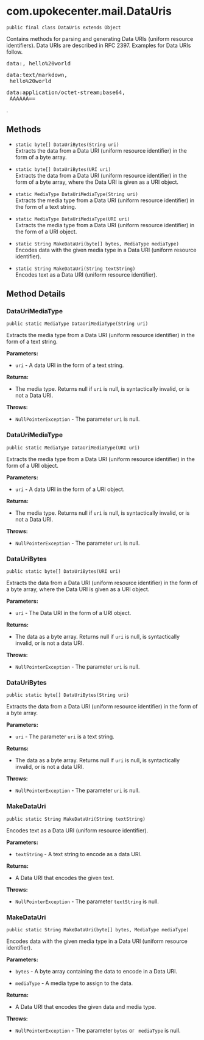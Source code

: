 # com.upokecenter.mail.DataUris

    public final class DataUris extends Object

<p>Contains methods for parsing and generating Data URIs (uniform resource
 identifiers). Data URIs are described in RFC 2397. Examples for Data URIs
 follow. </p><pre>data:, hello%20world</pre> <pre>data:text/markdown,
 hello%20world</pre> <pre>data:application/octet-stream;base64,
 AAAAAA==</pre>.

## Methods

* `static byte[] DataUriBytes(String uri)`<br>
 Extracts the data from a Data URI (uniform resource identifier) in the form
 of a byte array.

* `static byte[] DataUriBytes(URI uri)`<br>
 Extracts the data from a Data URI (uniform resource identifier) in the form
 of a byte array, where the Data URI is given as a URI object.

* `static MediaType DataUriMediaType(String uri)`<br>
 Extracts the media type from a Data URI (uniform resource identifier) in the
 form of a text string.

* `static MediaType DataUriMediaType(URI uri)`<br>
 Extracts the media type from a Data URI (uniform resource identifier) in the
 form of a URI object.

* `static String MakeDataUri(byte[] bytes,
 MediaType mediaType)`<br>
 Encodes data with the given media type in a Data URI (uniform resource
 identifier).

* `static String MakeDataUri(String textString)`<br>
 Encodes text as a Data URI (uniform resource identifier).

## Method Details

### DataUriMediaType
    public static MediaType DataUriMediaType(String uri)
Extracts the media type from a Data URI (uniform resource identifier) in the
 form of a text string.

**Parameters:**

* <code>uri</code> - A data URI in the form of a text string.

**Returns:**

* The media type. Returns null if <code>uri</code> is null, is
 syntactically invalid, or is not a Data URI.

**Throws:**

* <code>NullPointerException</code> - The parameter <code>uri</code> is null.

### DataUriMediaType
    public static MediaType DataUriMediaType(URI uri)
Extracts the media type from a Data URI (uniform resource identifier) in the
 form of a URI object.

**Parameters:**

* <code>uri</code> - A data URI in the form of a URI object.

**Returns:**

* The media type. Returns null if <code>uri</code> is null, is
 syntactically invalid, or is not a Data URI.

**Throws:**

* <code>NullPointerException</code> - The parameter <code>uri</code> is null.

### DataUriBytes
    public static byte[] DataUriBytes(URI uri)
Extracts the data from a Data URI (uniform resource identifier) in the form
 of a byte array, where the Data URI is given as a URI object.

**Parameters:**

* <code>uri</code> - The Data URI in the form of a URI object.

**Returns:**

* The data as a byte array. Returns null if <code>uri</code> is null, is
 syntactically invalid, or is not a data URI.

**Throws:**

* <code>NullPointerException</code> - The parameter <code>uri</code> is null.

### DataUriBytes
    public static byte[] DataUriBytes(String uri)
Extracts the data from a Data URI (uniform resource identifier) in the form
 of a byte array.

**Parameters:**

* <code>uri</code> - The parameter <code>uri</code> is a text string.

**Returns:**

* The data as a byte array. Returns null if <code>uri</code> is null, is
 syntactically invalid, or is not a data URI.

**Throws:**

* <code>NullPointerException</code> - The parameter <code>uri</code> is null.

### MakeDataUri
    public static String MakeDataUri(String textString)
Encodes text as a Data URI (uniform resource identifier).

**Parameters:**

* <code>textString</code> - A text string to encode as a data URI.

**Returns:**

* A Data URI that encodes the given text.

**Throws:**

* <code>NullPointerException</code> - The parameter <code>textString</code> is null.

### MakeDataUri
    public static String MakeDataUri(byte[] bytes, MediaType mediaType)
Encodes data with the given media type in a Data URI (uniform resource
 identifier).

**Parameters:**

* <code>bytes</code> - A byte array containing the data to encode in a Data URI.

* <code>mediaType</code> - A media type to assign to the data.

**Returns:**

* A Data URI that encodes the given data and media type.

**Throws:**

* <code>NullPointerException</code> - The parameter <code>bytes</code> or <code>
 mediaType</code> is null.
